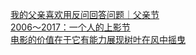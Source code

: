   
[我的父亲喜欢用反问回答问题｜父亲节](http://www.dianyue.me/archives/637/9wks7mn52ylsn2a9/)  
[2006～2017：一个人的上影节](http://www.dianyue.me/archives/545/kx31lkg8qan2kvx8/)  
[​电影的价值在于它有能力展现树叶在风中摇曳](http://www.dianyue.me/archives/627/rx1kme5rqkha4azu/)